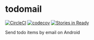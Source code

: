 # todomail 
[![CircleCI](https://circleci.com/gh/jangmarker/todomail.svg?style=svg)](https://circleci.com/gh/jangmarker/todomail)
[![codecov](https://codecov.io/gh/jangmarker/todomail/branch/master/graph/badge.svg)](https://codecov.io/gh/jangmarker/todomail)
[![Stories in Ready](https://badge.waffle.io/jangmarker/todomail.svg?label=ready&title=Ready)](http://waffle.io/jangmarker/todomail)

Send todo items by email on Android

